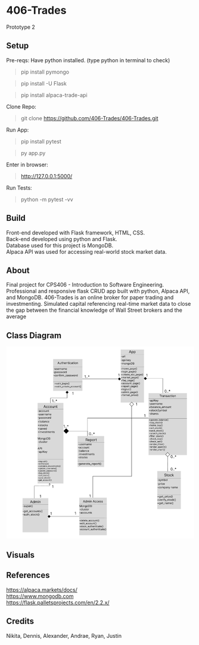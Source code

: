 # 406-Trades
Prototype 2

## Setup
Pre-reqs:
Have python installed. (type python in terminal to check)
> pip install pymongo

> pip install -U Flask

> pip install alpaca-trade-api

Clone Repo:
> git clone https://github.com/406-Trades/406-Trades.git

Run App:
>pip install pytest

> py app.py

Enter in browser: 
>http://127.0.0.1:5000/

Run Tests:
> python -m pytest -vv

## Build
Front-end developed with Flask framework, HTML, CSS.<br/>
Back-end developed using python and Flask.<br/>
Database used for this project is MongoDB.<br/>
Alpaca API was used for accessing real-world stock market data.

## About
Final project for CPS406 - Introduction to Software Engineering.<br/>
Professional and responsive flask CRUD app built with python, Alpaca API, and MongoDB. 406-Trades is an online broker for paper trading and investmenting. Simulated capital referencing real-time market data to close the gap between the financial knowledge of Wall Street brokers and the average 

## Class Diagram
![Classes](/static/assets/Updated_Class_Diagram.png)

## Visuals

## References
https://alpaca.markets/docs/<br/>
https://www.mongodb.com <br/>
https://flask.palletsprojects.com/en/2.2.x/

## Credits
Nikita, Dennis, Alexander, Andrae, Ryan, Justin

